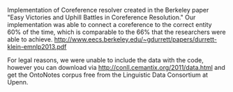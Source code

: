 Implementation of Coreference resolver created in the Berkeley paper "Easy Victories and Uphill Battles in Coreference Resolution." Our implementation was able to connect a coreference to the correct entity 60% of the time, which is comparable to the 66% that the researchers were able to achieve.
http://www.eecs.berkeley.edu/~gdurrett/papers/durrett-klein-emnlp2013.pdf

For legal reasons, we were unable to include the data with the code, however you can download via http://conll.cemantix.org/2011/data.html and get the OntoNotes corpus free from the Linguistic Data Consortium at Upenn.
